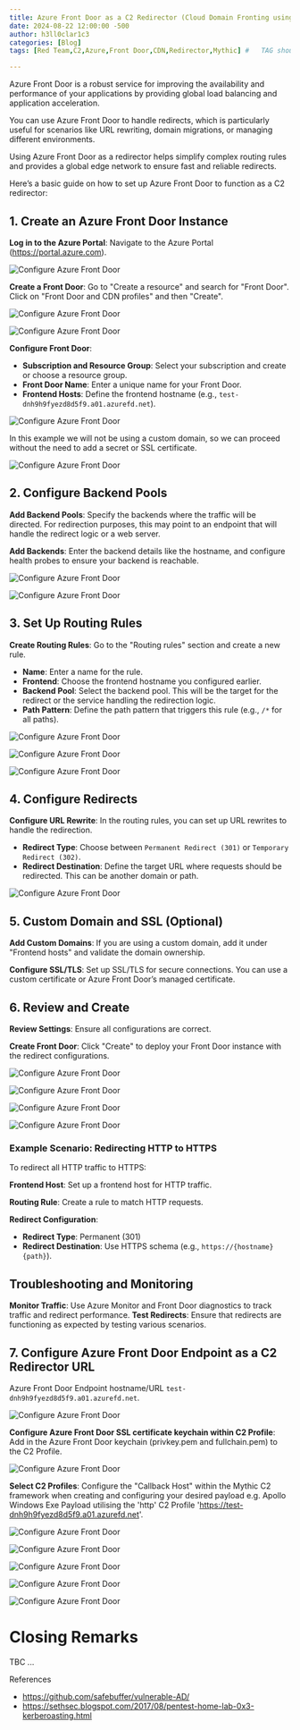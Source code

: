 ```yaml
---
title: Azure Front Door as a C2 Redirector (Cloud Domain Fronting using Azure CDN)
date: 2024-08-22 12:00:00 -500
author: h3ll0clar1c3
categories: [Blog]
tags: [Red Team,C2,Azure,Front Door,CDN,Redirector,Mythic] #   TAG should always be lowercase

---
```


Azure Front Door is a robust service for improving the availability and performance of your applications by providing global load balancing and application acceleration. 

You can use Azure Front Door to handle redirects, which is particularly useful for scenarios like URL rewriting, domain migrations, or managing different environments.

Using Azure Front Door as a redirector helps simplify complex routing rules and provides a global edge network to ensure fast and reliable redirects.

Here’s a basic guide on how to set up Azure Front Door to function as a C2 redirector:

## 1. **Create an Azure Front Door Instance**

   **Log in to the Azure Portal**: Navigate to the Azure Portal (https://portal.azure.com).

   ![Configure Azure Front Door](/assets/img/10.png)

   **Create a Front Door**: Go to "Create a resource" and search for "Front Door". Click on "Front Door and CDN profiles" and then "Create".

   ![Configure Azure Front Door](/assets/img/11.png)

   ![Configure Azure Front Door](/assets/img/12.png)

   **Configure Front Door**:
   - **Subscription and Resource Group**: Select your subscription and create or choose a resource group.
   - **Front Door Name**: Enter a unique name for your Front Door.
   - **Frontend Hosts**: Define the frontend hostname (e.g., `test-dnh9h9fyezd8d5f9.a01.azurefd.net`).
  
  ![Configure Azure Front Door](/assets/img/13.png)

In this example we will not be using a custom domain, so we can proceed without the need to add a secret or SSL certificate.

  ![Configure Azure Front Door](/assets/img/14.png)

## 2. **Configure Backend Pools**

   **Add Backend Pools**: Specify the backends where the traffic will be directed. For redirection purposes, this may point to an endpoint that will handle the redirect logic or a web server.

   **Add Backends**: Enter the backend details like the hostname, and configure health probes to ensure your backend is reachable.

   ![Configure Azure Front Door](/assets/img/15.png)

   ![Configure Azure Front Door](/assets/img/16.png)

## 3. **Set Up Routing Rules**

   **Create Routing Rules**: Go to the "Routing rules" section and create a new rule.
   - **Name**: Enter a name for the rule.
   - **Frontend**: Choose the frontend hostname you configured earlier.
   - **Backend Pool**: Select the backend pool. This will be the target for the redirect or the service handling the redirection logic.
   - **Path Pattern**: Define the path pattern that triggers this rule (e.g., `/*` for all paths).

 ![Configure Azure Front Door](/assets/img/17.png)

 ![Configure Azure Front Door](/assets/img/18.png)

 ![Configure Azure Front Door](/assets/img/19.png)

## 4. **Configure Redirects**

   **Configure URL Rewrite**: In the routing rules, you can set up URL rewrites to handle the redirection.
   - **Redirect Type**: Choose between `Permanent Redirect (301)` or `Temporary Redirect (302)`.
   - **Redirect Destination**: Define the target URL where requests should be redirected. This can be another domain or path.

 ![Configure Azure Front Door](/assets/img/20.png)

## 5. **Custom Domain and SSL (Optional)**

   **Add Custom Domains**: If you are using a custom domain, add it under "Frontend hosts" and validate the domain ownership.

   **Configure SSL/TLS**: Set up SSL/TLS for secure connections. You can use a custom certificate or Azure Front Door’s managed certificate.

## 6. **Review and Create**

   **Review Settings**: Ensure all configurations are correct.

   **Create Front Door**: Click "Create" to deploy your Front Door instance with the redirect configurations.

   ![Configure Azure Front Door](/assets/img/21.png)

   ![Configure Azure Front Door](/assets/img/22.png)

   ![Configure Azure Front Door](/assets/img/23.png)

   ![Configure Azure Front Door](/assets/img/24.png)

### Example Scenario: Redirecting HTTP to HTTPS

To redirect all HTTP traffic to HTTPS:

   **Frontend Host**: Set up a frontend host for HTTP traffic.

   **Routing Rule**: Create a rule to match HTTP requests.

   **Redirect Configuration**:
   - **Redirect Type**: Permanent (301)
   - **Redirect Destination**: Use HTTPS schema (e.g., `https://{hostname}{path}`).

## Troubleshooting and Monitoring

   **Monitor Traffic**: Use Azure Monitor and Front Door diagnostics to track traffic and redirect performance.
   **Test Redirects**: Ensure that redirects are functioning as expected by testing various scenarios.

## 7. **Configure Azure Front Door Endpoint as a C2 Redirector URL**

Azure Front Door Endpoint hostname/URL `test-dnh9h9fyezd8d5f9.a01.azurefd.net`.

![Configure Azure Front Door](/assets/img/25.png)

**Configure Azure Front Door SSL certificate keychain within C2 Profile**: Add in the Azure Front Door keychain (privkey.pem and fullchain.pem) to the C2 Profile.

![Configure Azure Front Door](/assets/img/31.png)

**Select C2 Profiles**: Configure the "Callback Host" within the Mythic C2 framework when creating and configuring your desired payload e.g. Apollo Windows Exe Payload utilising the 'http' C2 Profile 'https://test-dnh9h9fyezd8d5f9.a01.azurefd.net'.

![Configure Azure Front Door](/assets/img/26.png)

![Configure Azure Front Door](/assets/img/27.png)

![Configure Azure Front Door](/assets/img/28.png)

![Configure Azure Front Door](/assets/img/29.png)

![Configure Azure Front Door](/assets/img/30.png)

# Closing Remarks

TBC ...

References 

* https://github.com/safebuffer/vulnerable-AD/
* https://sethsec.blogspot.com/2017/08/pentest-home-lab-0x3-kerberoasting.html